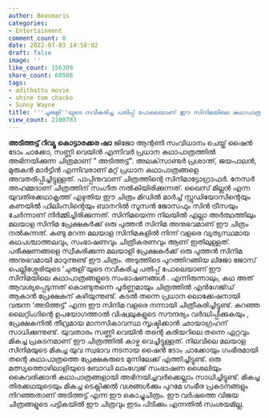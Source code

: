 ```yaml
---
author: Beaumaris
categories:
- Entertainment
comment_count: 0
date: 2022-07-03 14:50:02
draft: false
image: ''
like_count: 156309
share_count: 60508
tags:
- adithattu movie
- shine tom chacko
- Sunny Wayne
title: '''ചുരുളി''യുടെ നവീകരിച്ച പതിപ്പ് പോലെയാണ് ഈ സിനിമയിലെ കഥാപാത്രങ്ങളുടെ സംഭാഷണങ്ങൾ'
view_count: 2100783
---
```


**അടിത്തട്ട് റിവ്യൂ** **കൊട്ടാരക്കര ഷാ** ജിജോ ആന്റണി സംവിധാനം ചെയ്ത് ഷൈൻ ടോം ചാക്കോ, സണ്ണി വെയിൻ എന്നിവർ പ്രധാന കഥാപാത്രത്തിൽ അഭിനയിക്കുന്ന ചിത്രമാണ് " അടിത്തട്ട്". അലക്‌സാണ്ടർ പ്രശാന്ത്, ജയപാലൻ, മുരുകൻ മാർട്ടിൻ എന്നിവരാണ് മറ്റ് പ്രധാന കഥാപാത്രങ്ങളെ അവതരിപ്പിച്ചിട്ടുള്ളത്. പാപ്പിനുവാണ് ചിത്രത്തിന്റെ സിനിമാട്ടോഗ്രാഫർ. നേസർ അഹമ്മദാണ് ചിത്രത്തിന് സംഗീത നൽകിയിരിക്കുന്നത്. ഖൈസ് മില്ലൻ എന്ന യുവതിരക്കഥാകൃത്ത് എഴുതിയ ഈ ചിത്രം മിഡിൽ മാർച്ച് സ്റ്റുഡിയോസിന്റെയും കണയിൽ ഫിലിംസിന്റെയും ബാനറിൽ സൂസൻ ജോസഫും സിൻ ട്രീസയും ചേർന്നാണ് നിർമ്മിച്ചിരിക്കുന്നത്. സിനിമയെന്ന നിലയിൽ എല്ലാ അർത്ഥത്തിലും മലയാള സിനിമ പ്രേക്ഷകർക്ക് ഒരു പുത്തൻ സിനിമ അനുഭവമാണ് ഈ ചിത്രം നൽകുന്നത്. കണ്ടു മറന്ന മലയാള സിനിമകളിൽ നിന്ന് വളരെ വ്യത്യസ്ഥമായ കഥപശ്ചാത്തലവും, സംഭാഷണവും ചിത്രീകരണവും ആണ് ഇതിലുള്ളത്. പരീക്ഷണങ്ങളെ സ്വീകരിക്കുന്ന മലയാളി പ്രേക്ഷകർക്ക് ഒരു പുത്തൻ സിനിമ അനുഭവമായി മാറുന്നുണ്ട് ഈ ചിത്രം. അടുത്തിടെ പുറത്തിറങ്ങിയ ലിജോ ജോസ് പെല്ലിശ്ശേരിയുടെ 'ചുരുളി'യുടെ നവീകരിച്ച പതിപ്പ് പോലെയാണ് ഈ സിനിമയിലെ കഥാപാത്രങ്ങളുടെ സംഭാഷണങ്ങൾ . എന്നിരുന്നാലും, കഥ അത് ആവശ്യപ്പെടുന്നത് കൊണ്ടുതന്നെ പൂർണ്ണമായും ചിത്രത്തിൽ എൻഗേജ്ഡ് ആകാൻ പ്രേക്ഷകന് കഴിയുന്നുണ്ട്. കടൽ തന്നെ പ്രധാന ലൊക്കേഷനായി വരുന്ന ‘അടിത്തട്ട്’ എന്ന ഈ സിനിമ വളരെ നന്നായി ചിത്രീകരിച്ചിട്ടുണ്ട്. കുറഞ്ഞ ലൈറ്റിംഗിന്റെ ഉപയോഗത്താൽ വിഷ്വലുകളുടെ സൗന്ദര്യം വർദ്ധിപ്പിക്കുകയും , പ്രേക്ഷകനിൽ തീവ്രമായ മാനസികാവസ്ഥ സൃഷ്ടിക്കാൻ ഛായാഗ്രഹന് സാധിക്കുന്നുണ്ട്. യുവതാരം സണ്ണി വെയിൻ തന്റെ കരിയറിലെ തന്നെ ഏറ്റവും മികച്ച പ്രകടനമാണ് ഈ ചിത്രത്തിൽ കാഴ്ച വെച്ചിട്ടുള്ളത്. നിലവിലെ മലയാള സിനിമയുടെ മികച്ച യുവ സ്വഭാവ നടനായ ഷൈൻ ടോം ചാക്കോയും ഗംഭീരമായി തന്റെ കഥാപാത്രത്തെ പ്രേക്ഷകരുടെ മുന്നിലേക്ക് എത്തിച്ചിട്ടുണ്ട്. ഒരു മത്സ്യത്തൊഴിലാളിയുടെ ബോഡി ലാംഗ്വേജ് സംഭാഷണ ശൈലിയും കൈവരിക്കാൻ കഥാപാത്രങ്ങളായി അഭിനയിച്ചവർക്കെല്ലാം സാധിച്ചിട്ടുണ്ട്. മികച്ച തിരക്കഥയുടെയും മികച്ച ടെക്നിക്കൽ വശങ്ങൾക്കും പുറമേ ഗംഭീര പ്രകടനങ്ങളും നിറഞ്ഞതാണ് അടിത്തട്ട് എന്ന ഈ കൊച്ചുചിത്രം. ഈ വർഷത്തെ വിജയ ചിത്രങ്ങളുടെ പട്ടികയിൽ ഈ ചിത്രവും ഇടം പിടിക്കും എന്നതിൽ സംശയമില്ല.
